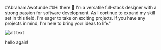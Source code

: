 #Abraham Awotunde
##Hi there 👋
I'm a versatile full-stack designer with a strong passion for software development. As I continue to expand my skill set in this field, 
I'm eager to take on exciting projects. If you have any projects in mind, I'm here to bring your ideas to life."

![alt text](githubimage.png)

<!--
**abcool20999/abcool20999** is a ✨ _special_ ✨ repository because its `README.md` (this file) appears on your GitHub profile.

Here are some ideas to get you started:

- 🔭 I’m currently working on ...
- 🌱 I’m currently learning ...
- 👯 I’m looking to collaborate on ...
- 🤔 I’m looking for help with ...
- 💬 Ask me about ...
- 📫 How to reach me: ...
- 😄 Pronouns: ...
- ⚡ Fun fact: ...
-->

hello again!
